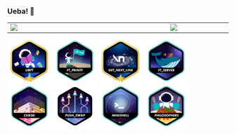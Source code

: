 ### Ueba! 👋

<table>
    <tr>
       <td><img width="350px" align="left" src="https://github-readme-stats.vercel.app/api/top-langs/?username=lilangbr&hide=html&layout=compact&theme=algolia" /></td>
      <td><img width="420px" align="left" src="https://github-readme-stats.vercel.app/api?username=lilangbr&theme=algolia"/></td>
    </tr>    
</table>
<a href="https://github.com/lilangbr/42Libft"><img src="libftm.png" alt="lib" width="100"/></a>
<a href="https://github.com/lilangbr/42Printf"><img src="ft_printfe.png" alt="prt" width="100"/></a>
<a href="https://github.com/lilangbr/42GNL"><img src="get_next_linem.png" alt="gnl" width="100"/></a>
<a href="https://github.com/lilangbr/42ft_server"><img src="ft_servere.png" alt="net" width="100"/></a>
<a href="https://github.com/lilangbr/42Cub3D"><img src="cub3de.png" alt="cub" width="100"/></a>
<a href="https://github.com/lilangbr/42PushSwap"><img src="push_swapn.png" alt="push" width="100"/></a>
<a href="https://github.com/lilangbr/42Minishell"><img src="minishelle.png" alt="mini" width="100"/></a>
<a href="https://github.com/lilangbr/42Minishell"><img src="philosopherse.png" alt="mini" width="100"/></a>

<!--
**lilangbr/lilangbr** is a ✨ _special_ ✨ repository because its `README.md` (this file) appears on your GitHub profile.

Here are some ideas to get you started:

- 🔭 I’m currently working on ...
- 🌱 I’m currently learning ...
- 👯 I’m looking to collaborate on ...
- 🤔 I’m looking for help with ...
- 💬 Ask me about ...
- 📫 How to reach me: ...
- 😄 Pronouns: ...
- ⚡ Fun fact: ...
-->
